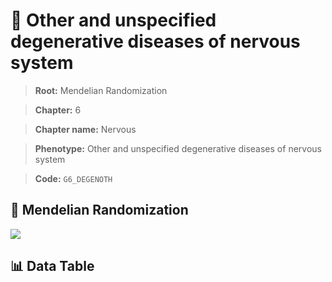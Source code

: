 # 🧪 Other and unspecified degenerative diseases of nervous system

> **Root:** Mendelian Randomization

> **Chapter:** 6  

> **Chapter name:** Nervous

> **Phenotype:** Other and unspecified degenerative diseases of nervous system  

> **Code:** `G6_DEGENOTH`

## 🧬 Mendelian Randomization  

<img src="/MR/Figures/Forward/G6_DEGENOTH.png"/>

## 📊 Data Table

<CsvTableMRF src="/MR/Data/Forward/G6_DEGENOTH.csv"/>
